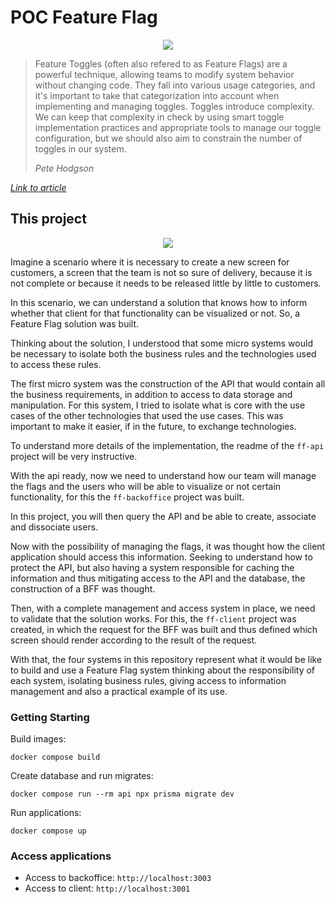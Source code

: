 # POC Feature Flag

<p align="center">
  <img src="https://user-images.githubusercontent.com/15862643/223220640-7d772297-4922-4668-8105-b869e79f6239.png" />
</p>

> Feature Toggles (often also refered to as Feature Flags) are a powerful technique, allowing teams to modify system behavior without changing code. They fall into various usage categories, and it's important to take that categorization into account when implementing and managing toggles. Toggles introduce complexity. We can keep that complexity in check by using smart toggle implementation practices and appropriate tools to manage our toggle configuration, but we should also aim to constrain the number of toggles in our system.
>
> _Pete Hodgson_

_[Link to article](https://martinfowler.com/articles/feature-toggles.html)_

## This project


<p align="center">
  <img src="https://user-images.githubusercontent.com/15862643/223223377-be4f02c1-7d22-46c3-9248-c9325b89e520.png" />
</p>

Imagine a scenario where it is necessary to create a new screen for customers, a screen that the team is not so sure of delivery, because it is not complete or because it needs to be released little by little to customers.

In this scenario, we can understand a solution that knows how to inform whether that client for that functionality can be visualized or not. So, a Feature Flag solution was built.

Thinking about the solution, I understood that some micro systems would be necessary to isolate both the business rules and the technologies used to access these rules.

The first micro system was the construction of the API that would contain all the business requirements, in addition to access to data storage and manipulation. For this system, I tried to isolate what is core with the use cases of the other technologies that used the use cases. This was important to make it easier, if in the future, to exchange technologies.

To understand more details of the implementation, the readme of the `ff-api` project will be very instructive.

With the api ready, now we need to understand how our team will manage the flags and the users who will be able to visualize or not certain functionality, for this the `ff-backoffice` project was built.

In this project, you will then query the API and be able to create, associate and dissociate users.

Now with the possibility of managing the flags, it was thought how the client application should access this information. Seeking to understand how to protect the API, but also having a system responsible for caching the information and thus mitigating access to the API and the database, the construction of a BFF was thought.

Then, with a complete management and access system in place, we need to validate that the solution works. For this, the `ff-client` project was created, in which the request for the BFF was built and thus defined which screen should render according to the result of the request.

With that, the four systems in this repository represent what it would be like to build and use a Feature Flag system thinking about the responsibility of each system, isolating business rules, giving access to information management and also a practical example of its use.

### Getting Starting

Build images:

```
docker compose build
```

Create database and run migrates:

```
docker compose run --rm api npx prisma migrate dev
```

Run applications:

```
docker compose up
```

### Access applications

- Access to backoffice: `http://localhost:3003`
- Access to client: `http://localhost:3001`